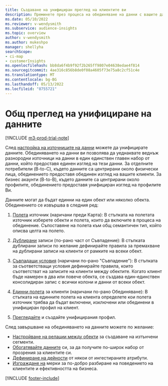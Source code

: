```yaml
---
title: Създаване на унифициран преглед на клиентите ви
description: Преминете през процеса на обединяване на данни с вашите данни, за да създадете единен набор от данни на единни профили на клиенти.
ms.date: 05/10/2022
ms.reviewer: v-wendysmith
ms.subservice: audience-insights
ms.topic: overview
author: v-wendysmith
ms.author: mukeshpo
manager: shellyha
searchScope:
- ci-map
- customerInsights
ms.openlocfilehash: bb8da6f4b9f92f2b265ff9807e04638edae4f814
ms.sourcegitcommit: 4ae316c856b8de0f08a4605f73e75a8c2cf51c4e
ms.translationtype: MT
ms.contentlocale: bg-BG
ms.lasthandoff: 05/13/2022
ms.locfileid: "8755721"
---
```

# <a name="data-unification-overview"></a>Общ преглед на унифициране на данните

[!INCLUDE [m3-prod-trial-note](includes/m3-prod-trial-note.md)]

След [настройка на източниците на данни](data-sources.md) можете да унифицирате данните. Обединяването на данни ви позволява да уеднаквате веднъж разнородни източници на данни в един единствен главен набор от данни, който предоставя единен изглед на тези данни. За отделните потребители (B-to-C), където данните са центрирани около физически лица, обединението предоставя обединен изглед на вашите клиенти. За бизнес акаунти (B-to-B), където данните са центрирани около профилите, обединението предоставя унифициран изглед на профилите Ви.

Данните могат да бъдат единни на един обект или няколко обекта. Обединението се извършва в следния ред:

1. [Полета](map-entities.md) източник (наричани преди Карта): В стъпката на полетата източник изберете обекти и полета, които да включите в процеса на обединение. Съпоставяне на полета към общ семантичен тип, който описва целта на полето.

1. [Дублирани](remove-duplicates.md) записи (по-рано част от Съвпадение): В стъпката дублирани записи по желание дефинирайте правила за премахване на дублирани записи на клиенти от рамките на всеки обект.

1. [Съвпадащи условия](match-entities.md) (наричани по-рано "Съвпадение"): В стъпката за съответстващи условия дефинирайте правила, които съответстват на записите на клиенти между обектите. Когато клиент бъде намерен в два или повече обекта, се създава един-единствен консолидиран запис с всички колони и данни от всеки обект.

1. [Единни полета](merge-entities.md) за клиенти (наричани по-рано Обединяване): В стъпката на единните полета на клиента определете кои полета източник трябва да бъдат включени, изключени или обединени в унифициран профил на клиент.  

1. [Прегледайте](review-unification.md) и създайте унифицирания профил.

След завършване на обединяването на данните можете по желание:

- [Настройване на релации между обекти](relationships.md) за създаване на изтънчени сегменти.
- [Обогатявайте данните](enrichment-hub.md) си, за да получите по-широк набор от прозрения за клиентите си.
- [Дефиниране на дейности](activities.md) от някои от ингестираните атрибути.
- [Изграждане на](measures.md) мерки за по-добро разбиране на поведението на клиентите и ефективността на бизнеса.

[!INCLUDE [footer-include](includes/footer-banner.md)]
